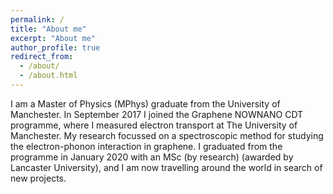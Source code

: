 ```yaml
---
permalink: /
title: "About me"
excerpt: "About me"
author_profile: true
redirect_from: 
  - /about/
  - /about.html
---
```


I am a Master of Physics (MPhys) graduate from the University of Manchester. In September 2017 I joined the Graphene NOWNANO CDT programme, where I measured electron transport at The University of Manchester. My research focussed on a spectroscopic method for studying the electron-phonon interaction in graphene. I graduated from the programme in January 2020 with an MSc (by research) (awarded by Lancaster University), and I am now travelling around the world in search of new projects.





